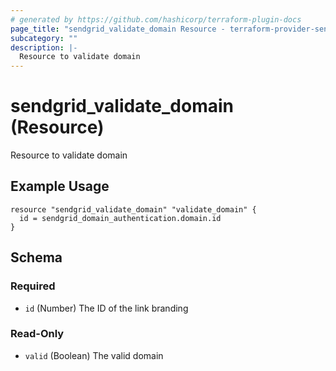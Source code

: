```yaml
---
# generated by https://github.com/hashicorp/terraform-plugin-docs
page_title: "sendgrid_validate_domain Resource - terraform-provider-sendgrid"
subcategory: ""
description: |-
  Resource to validate domain
---
```


# sendgrid_validate_domain (Resource)

Resource to validate domain

## Example Usage

```hcl
resource "sendgrid_validate_domain" "validate_domain" {
  id = sendgrid_domain_authentication.domain.id
}
```

<!-- schema generated by tfplugindocs -->
## Schema

### Required

- `id` (Number) The ID of the link branding

### Read-Only

- `valid` (Boolean) The valid domain
